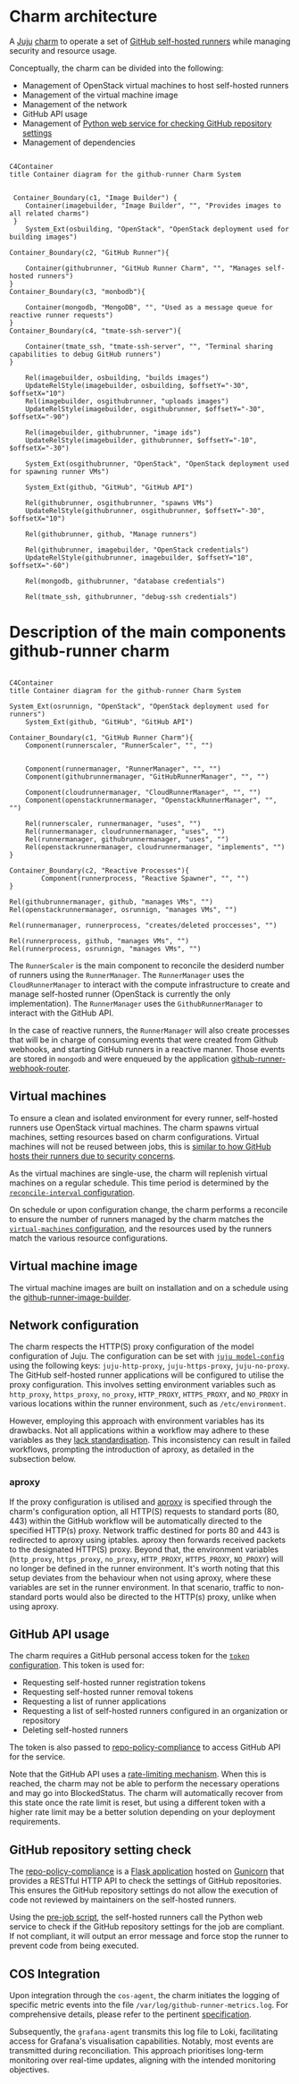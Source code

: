 # Charm architecture

A [Juju](https://juju.is/) [charm](https://juju.is/docs/olm/charmed-operators) to operate a set of [GitHub self-hosted runners](https://docs.github.com/en/actions/hosting-your-own-runners/managing-self-hosted-runners/about-self-hosted-runners) while managing security and resource usage.

Conceptually, the charm can be divided into the following:

- Management of OpenStack virtual machines to host self-hosted runners
- Management of the virtual machine image
- Management of the network
- GitHub API usage
- Management of [Python web service for checking GitHub repository settings](https://github.com/canonical/repo-policy-compliance)
- Management of dependencies


```mermaid

C4Container
title Container diagram for the github-runner Charm System


 Container_Boundary(c1, "Image Builder") {
    Container(imagebuilder, "Image Builder", "", "Provides images to all related charms")
 }
    System_Ext(osbuilding, "OpenStack", "OpenStack deployment used for building images")

Container_Boundary(c2, "GitHub Runner"){

    Container(githubrunner, "GitHub Runner Charm", "", "Manages self-hosted runners")
}
Container_Boundary(c3, "monbodb"){

    Container(mongodb, "MongoDB", "", "Used as a message queue for reactive runner requests")
}
Container_Boundary(c4, "tmate-ssh-server"){

    Container(tmate_ssh, "tmate-ssh-server", "", "Terminal sharing capabilities to debug GitHub runners")
}

    Rel(imagebuilder, osbuilding, "builds images")
    UpdateRelStyle(imagebuilder, osbuilding, $offsetY="-30", $offsetX="10")
    Rel(imagebuilder, osgithubrunner, "uploads images")
    UpdateRelStyle(imagebuilder, osgithubrunner, $offsetY="-30", $offsetX="-90")

    Rel(imagebuilder, githubrunner, "image ids")
    UpdateRelStyle(imagebuilder, githubrunner, $offsetY="-10", $offsetX="-30")

    System_Ext(osgithubrunner, "OpenStack", "OpenStack deployment used for spawning runner VMs")

    System_Ext(github, "GitHub", "GitHub API")

    Rel(githubrunner, osgithubrunner, "spawns VMs")
    UpdateRelStyle(githubrunner, osgithubrunner, $offsetY="-30", $offsetX="10")

    Rel(githubrunner, github, "Manage runners")

    Rel(githubrunner, imagebuilder, "OpenStack credentials")
    UpdateRelStyle(githubrunner, imagebuilder, $offsetY="10", $offsetX="-60")

    Rel(mongodb, githubrunner, "database credentials")

    Rel(tmate_ssh, githubrunner, "debug-ssh credentials")
```

# Description of the main components github-runner charm

```mermaid

C4Container
title Container diagram for the github-runner Charm System

System_Ext(osrunnign, "OpenStack", "OpenStack deployment used for runners")
    System_Ext(github, "GitHub", "GitHub API")

Container_Boundary(c1, "GitHub Runner Charm"){
    Component(runnerscaler, "RunnerScaler", "", "")


    Component(runnermanager, "RunnerManager", "", "")
    Component(githubrunnermanager, "GitHubRunnerManager", "", "")

    Component(cloudrunnermanager, "CloudRunnerManager", "", "")
    Component(openstackrunnermanager, "OpenstackRunnerManager", "", "")

    Rel(runnerscaler, runnermanager, "uses", "")
    Rel(runnermanager, cloudrunnermanager, "uses", "")
    Rel(runnermanager, githubrunnermanager, "uses", "")
    Rel(openstackrunnermanager, cloudrunnermanager, "implements", "")
}

Container_Boundary(c2, "Reactive Processes"){
        Component(runnerprocess, "Reactive Spawner", "", "")
}

Rel(githubrunnermanager, github, "manages VMs", "")
Rel(openstackrunnermanager, osrunnign, "manages VMs", "")

Rel(runnermanager, runnerprocess, "creates/deleted proccesses", "")

Rel(runnerprocess, github, "manages VMs", "")
Rel(runnerprocess, osrunnign, "manages VMs", "")
```

The `RunnerScaler` is the main component to reconcile the desiderd number of runners using the `RunnerManager`.
The `RunnerManager` uses the `CloudRunnerManager` to interact with the compute infrastructure to create and manage self-hosted runner (OpenStack is currently the only implementation).
The `RunnerManager` uses the `GithubRunnerManager` to interact with the GitHub API.

In the case of reactive runners, the `RunnerManager` will also create processes that
will be in charge of consuming events that were created from Github webhooks, and starting GitHub runners in a
reactive manner. Those events are stored in `mongodb` and were enqueued by
the application [github-runner-webhook-router](https://github.com/canonical/github-runner-webhook-router).

## Virtual machines

To ensure a clean and isolated environment for every runner, self-hosted runners use OpenStack virtual machines. The charm spawns virtual machines, setting resources based on charm configurations. Virtual machines will not be reused between jobs, this is [similar to how GitHub hosts their runners due to security concerns](https://docs.github.com/en/actions/hosting-your-own-runners/managing-self-hosted-runners/about-self-hosted-runners#self-hosted-runner-security).

As the virtual machines are single-use, the charm will replenish virtual machines on a regular schedule. This time period is determined by the [`reconcile-interval` configuration](https://charmhub.io/github-runner/configure#reconcile-interval).

On schedule or upon configuration change, the charm performs a reconcile to ensure the number of runners managed by the charm matches the [`virtual-machines` configuration](https://charmhub.io/github-runner/configure#virtual-machines), and the resources used by the runners match the various resource configurations.

## Virtual machine image

The virtual machine images are built on installation and on a schedule using the [github-runner-image-builder](https://github.com/canonical/github-runner-image-builder).

## Network configuration

The charm respects the HTTP(S) proxy configuration of the model configuration of Juju. The configuration can be set with [`juju model-config`](https://juju.is/docs/juju/juju-model-config) using the following keys: `juju-http-proxy`, `juju-https-proxy`, `juju-no-proxy`. 
The GitHub self-hosted runner applications will be configured to utilise the proxy configuration. 
This involves setting environment variables such as `http_proxy`, `https_proxy`, `no_proxy`, `HTTP_PROXY`, `HTTPS_PROXY`, and `NO_PROXY`
in various locations within the runner environment, such as `/etc/environment`.

However, employing this approach with environment variables has its drawbacks. 
Not all applications within a workflow may adhere to these variables as they 
[lack standardisation](https://about.gitlab.com/blog/2021/01/27/we-need-to-talk-no-proxy/). 
This inconsistency can result in failed workflows, prompting the introduction of aproxy, as detailed in the subsection below.

### aproxy
If the proxy configuration is utilised and [aproxy](https://github.com/canonical/aproxy) is specified through the charm's configuration option,
all HTTP(S) requests to standard ports (80, 443) within the GitHub workflow will be automatically directed 
to the specified HTTP(s) proxy. Network traffic destined for ports 80 and 443 is redirected to aproxy using iptables.
aproxy then forwards received packets to the designated HTTP(S) proxy. 
Beyond that, the environment variables (`http_proxy`, `https_proxy`, `no_proxy`, `HTTP_PROXY`, `HTTPS_PROXY`, `NO_PROXY`)
will no longer be defined  in the runner environment. 
It's worth noting that this setup deviates from the behaviour when not using aproxy, 
where these variables are set in the runner environment. In that scenario, traffic to non-standard ports 
would also be directed to the HTTP(s) proxy, unlike when using aproxy.

## GitHub API usage

The charm requires a GitHub personal access token for the [`token` configuration](https://charmhub.io/github-runner/configure#token). This token is used for:

- Requesting self-hosted runner registration tokens
- Requesting self-hosted runner removal tokens
- Requesting a list of runner applications
- Requesting a list of self-hosted runners configured in an organization or repository
- Deleting self-hosted runners

The token is also passed to [repo-policy-compliance](https://github.com/canonical/repo-policy-compliance) to access GitHub API for the service.

Note that the GitHub API uses a [rate-limiting mechanism](https://docs.github.com/en/rest/using-the-rest-api/rate-limits-for-the-rest-api?apiVersion=2022-11-28). When this is reached, the charm may not be able to perform the necessary operations and may go into
BlockedStatus. The charm will automatically recover from this state once the rate limit is reset, but using a different token with a higher rate limit may be a better solution depending on your deployment requirements.

## GitHub repository setting check

The [repo-policy-compliance](https://github.com/canonical/repo-policy-compliance) is a [Flask application](https://flask.palletsprojects.com/) hosted on [Gunicorn](https://gunicorn.org/) that provides a RESTful HTTP API to check the settings of GitHub repositories. This ensures the GitHub repository settings do not allow the execution of code not reviewed by maintainers on the self-hosted runners.

Using the [pre-job script](https://docs.github.com/en/actions/hosting-your-own-runners/managing-self-hosted-runners/running-scripts-before-or-after-a-job#about-pre--and-post-job-scripts), the self-hosted runners call the Python web service to check if the GitHub repository settings for the job are compliant. If not compliant, it will output an error message and force stop the runner to prevent code from being executed.

## COS Integration
Upon integration through the `cos-agent`, the charm initiates the logging of specific metric events
into the file `/var/log/github-runner-metrics.log`. For comprehensive details, please refer to the
pertinent [specification](https://discourse.charmhub.io/t/specification-isd075-github-runner-cos-integration/12084).

Subsequently, the `grafana-agent` transmits this log file to Loki, facilitating access for Grafana's visualisation capabilities.
Notably, most events are transmitted during reconciliation. This approach prioritises long-term monitoring over real-time updates, aligning with the intended monitoring objectives.
